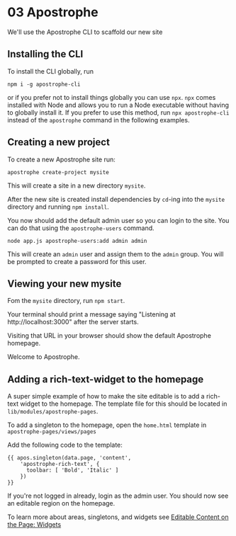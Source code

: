 # 03 Apostrophe

We'll use the Apostrophe CLI to scaffold our new site

## Installing the CLI

To install the CLI globally, run

```
npm i -g apostrophe-cli
```

or if you prefer not to install things globally you can use `npx`. `npx` comes installed with Node and allows you to run a Node executable without having to globally install it. If you prefer to use this method, run `npx apostrophe-cli` instead of the `apostrophe` command in the following examples.

## Creating a new project

To create a new Apostrophe site run:

```
apostrophe create-project mysite

```

This will create a site in a new directory `mysite`.

After the new site is created install dependencies by `cd`-ing into the `mysite` directory and running `npm install`.

You now should add the default admin user so you can login to the site. You can do that using the `apostrophe-users` command.

```
node app.js apostrophe-users:add admin admin
```

This will create an `admin` user and assign them to the `admin` group. You will be prompted to create a password for this user.

## Viewing your new mysite

Fom the `mysite` directory, run `npm start`.

Your terminal should print a message saying "Listening at http://localhost:3000" after the server starts.

Visiting that URL in your browser should show the default Apostrophe homepage.

Welcome to Apostrophe.

## Adding a rich-text-widget to the homepage

A super simple example of how to make the site editable is to add a rich-text widget to the homepage. The template file for this should be located in `lib/modules/apostrophe-pages`.

To add a singleton to the homepage, open the `home.html` template in `apostrophe-pages/views/pages`

Add the following code to the template:

```
{{ apos.singleton(data.page, 'content',
    'apostrophe-rich-text', {
      toolbar: [ 'Bold', 'Italic' ]
    })
}}
```

If you're not logged in already, login as the admin user. You should now see an editable region on the homepage.

To learn more about areas, singletons, and widgets see [Editable Content on the Page: Widgets](https://docs.apostrophecms.org/apostrophe/core-concepts/editable-content-on-pages)

